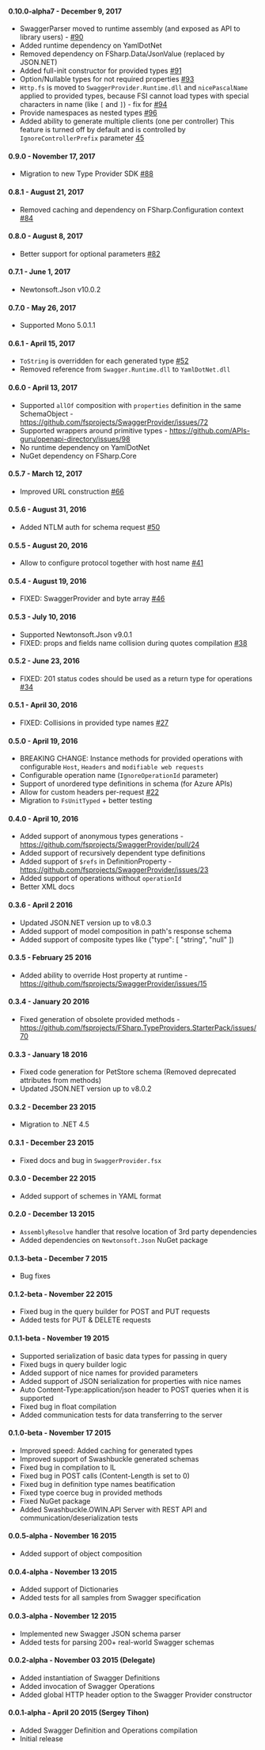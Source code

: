 #### 0.10.0-alpha7 - December 9, 2017
- SwaggerParser moved to runtime assembly (and exposed as API to library users) - [#90](https://github.com/fsprojects/SwaggerProvider/pull/90) 
- Added runtime dependency on YamlDotNet
- Removed dependency on FSharp.Data/JsonValue (replaced by JSON.NET)
- Added full-init constructor for provided types [#91](https://github.com/fsprojects/SwaggerProvider/pull/91)
- Option/Nullable types for not required properties [#93](https://github.com/fsprojects/SwaggerProvider/pull/93)
- `Http.fs` is moved to `SwaggerProvider.Runtime.dll` and `nicePascalName` applied to provided types, because FSI cannot load types with special characters in name (like `[` and `]`) - fix for [#94](https://github.com/fsprojects/SwaggerProvider/issues/94)
- Provide namespaces as nested types [#96](https://github.com/fsprojects/SwaggerProvider/issues/96)
- Added ability to generate multiple clients (one per controller) This feature is turned off by default and is controlled by `IgnoreControllerPrefix` parameter [45](https://github.com/fsprojects/SwaggerProvider/issues/45#issuecomment-240554229)

#### 0.9.0 - November 17, 2017
* Migration to new Type Provider SDK [#88](https://github.com/fsprojects/SwaggerProvider/pull/88)

#### 0.8.1 - August 21, 2017
* Removed caching and dependency on FSharp.Configuration context [#84](https://github.com/fsprojects/SwaggerProvider/issues/84)

#### 0.8.0 - August 8, 2017
* Better support for optional parameters [#82](https://github.com/fsprojects/SwaggerProvider/issues/82)

#### 0.7.1 - June 1, 2017
* Newtonsoft.Json v10.0.2

#### 0.7.0 - May 26, 2017
* Supported Mono 5.0.1.1

#### 0.6.1 - April 15, 2017
* `ToString` is overridden for each generated type [#52](https://github.com/fsprojects/SwaggerProvider/issues/52)
* Removed reference from `Swagger.Runtime.dll` to `YamlDotNet.dll`

#### 0.6.0 - April 13, 2017
* Supported `allOf` composition with `properties` definition in the same SchemaObject - https://github.com/fsprojects/SwaggerProvider/issues/72
* Supported wrappers around primitive types - https://github.com/APIs-guru/openapi-directory/issues/98
* No runtime dependency on YamlDotNet
* NuGet dependency on FSharp.Core

#### 0.5.7 - March 12, 2017
- Improved URL construction [#66](https://github.com/fsprojects/SwaggerProvider/pull/66)

#### 0.5.6 - August 31, 2016
- Added NTLM auth for schema request [#50](https://github.com/fsprojects/SwaggerProvider/issues/50)

#### 0.5.5 - August 20, 2016
- Allow to configure protocol together with host name [#41](https://github.com/fsprojects/SwaggerProvider/issues/41)

#### 0.5.4 - August 19, 2016
- FIXED: SwaggerProvider and byte array [#46](https://github.com/fsprojects/SwaggerProvider/issues/46)

#### 0.5.3 - July 10, 2016
- Supported Newtonsoft.Json v9.0.1
- FIXED: props and fields name collision during quotes compilation [#38](https://github.com/fsprojects/SwaggerProvider/pull/38)

#### 0.5.2 - June 23, 2016
- FIXED: 201 status codes should be used as a return type for operations [#34](https://github.com/fsprojects/SwaggerProvider/issues/34)

#### 0.5.1 - April 30, 2016
- FIXED: Collisions in provided type names [#27](https://github.com/fsprojects/SwaggerProvider/issues/27)

#### 0.5.0 - April 19, 2016
- BREAKING CHANGE: Instance methods for provided operations with configurable `Host`, `Headers` and `modifiable web requests`
- Configurable operation name (`IgnoreOperationId` parameter)
- Support of unordered type definitions in schema (for Azure APIs)
- Allow for custom headers per-request [#22](https://github.com/fsprojects/SwaggerProvider/issues/22)
- Migration to `FsUnitTyped` + better testing

#### 0.4.0 - April 10, 2016
- Added support of anonymous types generations - https://github.com/fsprojects/SwaggerProvider/pull/24
- Added support of recursively dependent type definitions
- Added support of `$refs` in DefinitionProperty - https://github.com/fsprojects/SwaggerProvider/issues/23
- Added support of operations without `operationId`
- Better XML docs

#### 0.3.6 - April 2 2016
* Updated JSON.NET version up to v8.0.3
* Added support of model composition in path's response schema
* Added support of composite types like ("type": [ "string", "null" ])

#### 0.3.5 - February 25 2016
* Added ability to override Host property at runtime - https://github.com/fsprojects/SwaggerProvider/issues/15

#### 0.3.4 - January 20 2016
* Fixed generation of obsolete provided methods - https://github.com/fsprojects/FSharp.TypeProviders.StarterPack/issues/70

#### 0.3.3 - January 18 2016
* Fixed code generation for PetStore schema (Removed deprecated attributes from methods)
* Updated JSON.NET version up to v8.0.2

#### 0.3.2 - December 23 2015
* Migration to .NET 4.5

#### 0.3.1 - December 23 2015
* Fixed docs and bug in `SwaggerProvider.fsx`

#### 0.3.0 - December 22 2015
* Added support of schemes in YAML format

#### 0.2.0 - December 13 2015
* `AssemblyResolve` handler that resolve location of 3rd party dependencies
* Added dependencies on `Newtonsoft.Json` NuGet package

#### 0.1.3-beta - December 7 2015
* Bug fixes

#### 0.1.2-beta - November 22 2015
* Fixed bug in the query builder for POST and PUT requests
* Added tests for PUT & DELETE requests

#### 0.1.1-beta - November 19 2015
* Supported serialization of basic data types for passing in query
* Fixed bugs in query builder logic
* Added support of nice names for provided parameters
* Added support of JSON serialization for properties with nice names
* Auto Content-Type:application/json header to POST queries when it is supported
* Fixed bug in float compilation
* Added communication tests for data transferring to the server

#### 0.1.0-beta - November 17 2015
* Improved speed: Added caching for generated types
* Improved support of Swashbuckle generated schemas
* Fixed bug in compilation to IL
* Fixed bug in POST calls (Content-Length is set to 0)
* Fixed bug in definition type names beatification
* Fixed type coerce bug in provided methods
* Fixed NuGet package
* Added Swashbuckle.OWIN.API Server with REST API and communication/deserialization tests

#### 0.0.5-alpha - November 16 2015
* Added support of object composition

#### 0.0.4-alpha - November 13 2015
* Added support of Dictionaries
* Added tests for all samples from Swagger specification

#### 0.0.3-alpha - November 12 2015
* Implemented new Swagger JSON schema parser
* Added tests for parsing 200+ real-world Swagger schemas

#### 0.0.2-alpha - November 03 2015 (Delegate)
* Added instantiation of Swagger Definitions
* Added invocation of Swagger Operations
* Added global HTTP header option to the Swagger Provider constructor

#### 0.0.1-alpha - April 20 2015 (Sergey Tihon)
* Added Swagger Definition and Operations compilation
* Initial release
